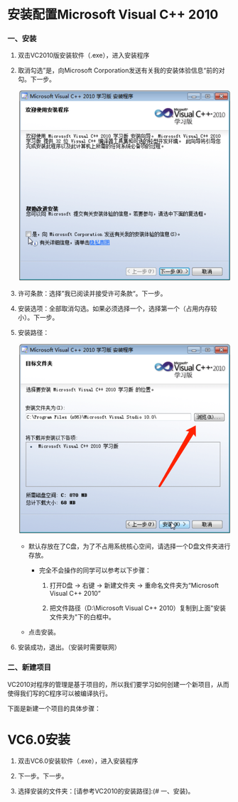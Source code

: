 # 安装配置Microsoft Visual C++ 2010

### 一、安装

1. 双击VC2010版安装软件（.exe），进入安装程序

2. 取消勾选”是，向Microsoft Corporation发送有关我的安装体验信息“前的对勾。下一步。

   ![image-20210126224841998](An_introduction_to_C_IDE.assets/image-20210126224841998.png)

3. 许可条款：选择”我已阅读并接受许可条款“。下一步。
4. 安装选项：全部取消勾选。如果必须选择一个，选择第一个（占用内存较小）。下一步。

5. 安装路径：

   ![image-20210126225302882](An_introduction_to_C_IDE.assets/image-20210126225302882.png)

   * 默认存放在了C盘，为了不占用系统核心空间，请选择一个D盘文件夹进行存放。
   
     * 完全不会操作的同学可以参考以下步骤：
   
       1. 打开D盘 → 右键 → 新建文件夹  → 重命名文件夹为“Microsoft Visual C++ 2010”
   
       2. 把文件路径（D:\Microsoft Visual C++ 2010）复制到上面"安装文件夹为"下的白框中。
   
   * 点击安装。
   
6. 安装成功，退出。（安装时需要联网）

### 二、新建项目

VC2010对程序的管理是基于项目的，所以我们要学习如何创建一个新项目，从而使得我们写的C程序可以被编译执行。

下面是新建一个项目的具体步骤：



#  VC6.0安装

1. 双击VC6.0安装软件（.exe），进入安装程序

2. 下一步。下一步。

3. 选择安装的文件夹：[请参考VC2010的安装路径]:(# 一、安装)。

   

   

